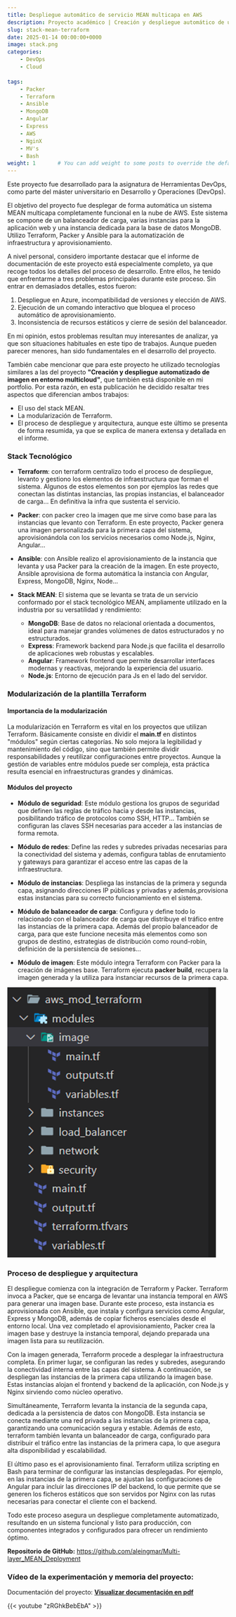 ```yaml
---
title: Despliegue automático de servicio MEAN multicapa en AWS
description: Proyecto académico | Creación y despliegue automático de un sistema MEAN multicapa en AWS mediante Terraform, Packer y Ansible. Infraestructura modular con balanceador de carga, múltiples instancias para el aplicativo y una base de datos MongoDB.
slug: stack-mean-terraform
date: 2025-01-14 00:00:00+0000
image: stack.png
categories:
    - DevOps
    - Cloud

tags:
    - Packer
    - Terraform
    - Ansible
    - MongoDB
    - Angular
    - Express
    - AWS
    - NginX
    - MV's
    - Bash
weight: 1       # You can add weight to some posts to override the default sorting (date descending)
---
```


Este proyecto fue desarrollado para la asignatura de Herramientas DevOps, como parte del máster universitario en Desarrollo y Operaciones (DevOps).

El objetivo del proyecto fue desplegar de forma automática un sistema MEAN multicapa completamente funcional en la nube de AWS. Este sistema se compone de un balanceador de carga, varias instancias para la aplicación web y una instancia dedicada para la base de datos MongoDB. Utilizo Terraform, Packer y Ansible para la automatización de infraestructura y aprovisionamiento.

A nivel personal, considero importante destacar que el informe de documentación de este proyecto está especialmente completo, ya que recoge todos los detalles del proceso de desarrollo. Entre ellos, he tenido que enfrentarme a tres problemas principales durante este proceso. Sin entrar en demasiados detalles, estos fueron:

1. Despliegue en Azure, incompatibilidad de versiones y elección de AWS.
2. Ejecución de un comando interactivo que bloquea el proceso automático de aprovisionamiento.
3. Inconsistencia de recursos estáticos y cierre de sesión del balanceador.

En mi opinión, estos problemas resultan muy interesantes de analizar, ya que son situaciones habituales en este tipo de trabajos. Aunque pueden parecer menores, han sido fundamentales en el desarrollo del proyecto.

También cabe mencionar que para este proyecto he utilizado tecnologías similares a las del proyecto **"Creación y despliegue automatizado de imagen en entorno multicloud"**, que también está disponible en mi portfolio. Por esta razón, en esta publicación he decidido resaltar tres aspectos que diferencian ambos trabajos:

- El uso del stack MEAN.
- La modularización de Terraform.
- El proceso de despliegue y arquitectura, aunque este último se presenta de forma resumida, ya que se explica de manera extensa y detallada en el informe.

### Stack Tecnológico

- **Terraform**:  con terraform centralizo todo el proceso de despliegue, levanto y gestiono los elementos de infraestructura que forman el sistema. Algunos de estos elementos son por ejemplos las redes que conectan las distintas instancias, las propias instancias, el balanceador de carga... En definitiva la infra que sustenta el servicio.

- **Packer**: con packer creo la imagen que me sirve como base para las instancias que levanto con Terraform. En este proyecto, Packer genera una imagen personalizada para la primera capa del sistema, aprovisionándola con los servicios necesarios como Node.js, Nginx, Angular...

- **Ansible**: con Ansible realizo el aprovisionamiento de la instancia que levanta y usa Packer para la creación de la imagen. En este proyecto, Ansible aprovisiona de forma automática la instancia con Angular, Express, MongoDB, Nginx, Node...

- **Stack MEAN**: El sistema que se levanta se trata de un servicio conformado por el stack tecnológico MEAN, ampliamente utilizado en la industria por su versatilidad y rendimiento:
    - **MongoDB**: Base de datos no relacional orientada a documentos, ideal para manejar grandes volúmenes de datos estructurados y no estructurados.
    - **Express**: Framework backend para Node.js que facilita el desarrollo de aplicaciones web robustas y escalables.
    - **Angular**: Framework frontend que permite desarrollar interfaces modernas y reactivas, mejorando la experiencia del usuario.
    - **Node.js**: Entorno de ejecución para Js en el lado del servidor.

### Modularización de la plantilla Terraform

#### Importancia de la modularización

La modularización en Terraform es vital en los proyectos que utilizan Terraform. Básicamente consiste en dividir el **main.tf** en distintos "módulos" según ciertas categorías. No solo mejora la legibilidad y mantenimiento del código, sino que también permite dividir responsabilidades y reutilizar configuraciones entre proyectos. Aunque la gestión de variables entre módulos puede ser compleja, esta práctica resulta esencial en infraestructuras grandes y dinámicas.

#### Módulos del proyecto

- **Módulo de seguridad**: Este módulo gestiona los grupos de seguridad que definen las reglas de tráfico hacia y desde las instancias, posibilitando tráfico de protocolos como SSH, HTTP... También se configuran las claves SSH necesarias para acceder a las instancias de forma remota.

- **Módulo de redes**: Define las redes y subredes privadas necesarias para la conectividad del sistema y además, configura tablas de enrutamiento y gateways para garantizar el acceso entre las capas de la infraestructura.

- **Módulo de instancias**: Despliega las instancias de la primera y segunda capa, asignando direcciones IP públicas y privadas y además,provisiona estas instancias para su correcto funcionamiento en el sistema.

- **Módulo de balanceador de carga**: Configura y define todo lo relacionado con el balanceador de carga que distribuye el tráfico entre las instancias de la primera capa. Además del propio balanceador de carga, para que este funcione necesita más elementos como son grupos de destino, estrategias de distribución como round-robin, definición de la persistencia de sesiones...

- **Módulo de imagen**: Este módulo integra Terraform con Packer para la creación de imágenes base. Terraform ejecuta **packer build**, recupera la imagen generada y la utiliza para instanciar recursos de la primera capa.

![Estructura de directorios](modulos.png)

### Proceso de despliegue y arquitectura

El despliegue comienza con la integración de Terraform y Packer. Terraform invoca a Packer, que se encarga de levantar una instancia temporal en AWS para generar una imagen base. Durante este proceso, esta instancia es aprovisionada con Ansible, que instala y configura servicios como Angular, Express y MongoDB, además de copiar ficheros esenciales desde el entorno local. Una vez completado el aprovisionamiento, Packer crea la imagen base y destruye la instancia temporal, dejando preparada una imagen lista para su reutilización.

Con la imagen generada, Terraform procede a desplegar la infraestructura completa. En primer lugar, se configuran las redes y subredes, asegurando la conectividad interna entre las capas del sistema. A continuación, se despliegan las instancias de la primera capa utilizando la imagen base. Estas instancias alojan el frontend y backend de la aplicación, con Node.js y Nginx sirviendo como núcleo operativo.

Simultáneamente, Terraform levanta la instancia de la segunda capa, dedicada a la persistencia de datos con MongoDB. Esta instancia se conecta mediante una red privada a las instancias de la primera capa, garantizando una comunicación segura y estable. Además de esto, terraform también levanta un balanceador de carga, configurado para distribuir el tráfico entre las instancias de la primera capa, lo que asegura alta disponibilidad y escalabilidad.

El último paso es el aprovisionamiento final. Terraform utiliza scripting en Bash para terminar de configurar las instancias desplegadas. Por ejemplo, en las instancias de la primera capa, se ajustan las configuraciones de Angular para incluir las direcciones IP del backend, lo que permite que se generen los ficheros estáticos que son servidos por Nginx con las rutas necesarias para conectar el cliente con el backend.

Todo este proceso asegura un despliegue completamente automatizado, resultando en un sistema funcional y listo para producción, con componentes integrados y configurados para ofrecer un rendimiento óptimo.


**Repositorio de GitHub:** 
https://github.com/aleingmar/Multi-layer_MEAN_Deployment


### Vídeo de la experimentación y memoria del proyecto:
Documentación del proyecto: [**Visualizar documentación en pdf**](/post/stack-MEAN-Terraform/Act2_StackMEAN_Terraform_AlejandroIngles.pdf)

{{< youtube "zRGhkBebEbA" >}}



